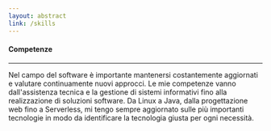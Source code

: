 ```yaml
---
layout: abstract
link: /skills
---
```

#### Competenze
***
Nel campo del software è importante mantenersi costantemente aggiornati e valutare continuamente nuovi approcci.
Le mie competenze vanno dall'assistenza tecnica e la gestione di sistemi informativi fino alla realizzazione di soluzioni software.
Da Linux a Java, dalla progettazione web fino a Serverless, mi tengo sempre aggiornato sulle più importanti tecnologie in modo da identificare la tecnologia giusta per ogni necessità.